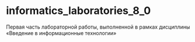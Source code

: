 # informatics_laboratories_8_0
Первая часть лабораторной работы, выполненной в рамках дисциплины «Введение в информационные технологии»
